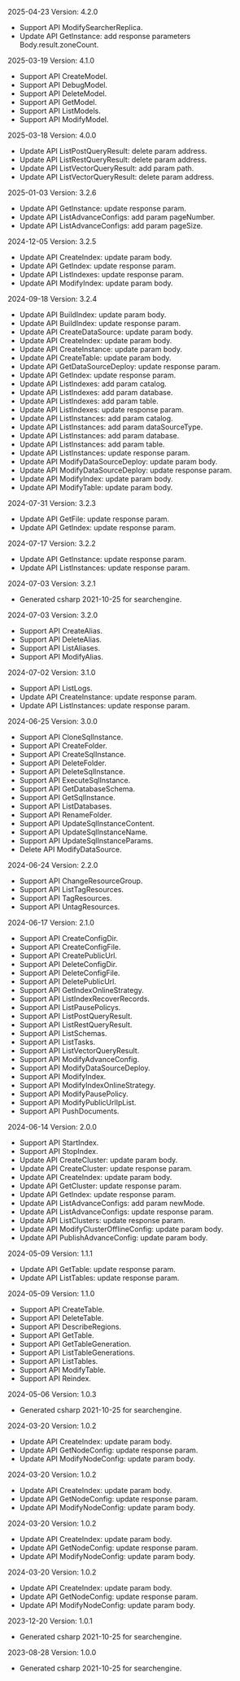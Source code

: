 2025-04-23 Version: 4.2.0
- Support API ModifySearcherReplica.
- Update API GetInstance: add response parameters Body.result.zoneCount.


2025-03-19 Version: 4.1.0
- Support API CreateModel.
- Support API DebugModel.
- Support API DeleteModel.
- Support API GetModel.
- Support API ListModels.
- Support API ModifyModel.


2025-03-18 Version: 4.0.0
- Update API ListPostQueryResult: delete param address.
- Update API ListRestQueryResult: delete param address.
- Update API ListVectorQueryResult: add param path.
- Update API ListVectorQueryResult: delete param address.


2025-01-03 Version: 3.2.6
- Update API GetInstance: update response param.
- Update API ListAdvanceConfigs: add param pageNumber.
- Update API ListAdvanceConfigs: add param pageSize.


2024-12-05 Version: 3.2.5
- Update API CreateIndex: update param body.
- Update API GetIndex: update response param.
- Update API ListIndexes: update response param.
- Update API ModifyIndex: update param body.


2024-09-18 Version: 3.2.4
- Update API BuildIndex: update param body.
- Update API BuildIndex: update response param.
- Update API CreateDataSource: update param body.
- Update API CreateIndex: update param body.
- Update API CreateInstance: update param body.
- Update API CreateTable: update param body.
- Update API GetDataSourceDeploy: update response param.
- Update API GetIndex: update response param.
- Update API ListIndexes: add param catalog.
- Update API ListIndexes: add param database.
- Update API ListIndexes: add param table.
- Update API ListIndexes: update response param.
- Update API ListInstances: add param catalog.
- Update API ListInstances: add param dataSourceType.
- Update API ListInstances: add param database.
- Update API ListInstances: add param table.
- Update API ListInstances: update response param.
- Update API ModifyDataSourceDeploy: update param body.
- Update API ModifyDataSourceDeploy: update response param.
- Update API ModifyIndex: update param body.
- Update API ModifyTable: update param body.


2024-07-31 Version: 3.2.3
- Update API GetFile: update response param.
- Update API GetIndex: update response param.


2024-07-17 Version: 3.2.2
- Update API GetInstance: update response param.
- Update API ListInstances: update response param.


2024-07-03 Version: 3.2.1
- Generated csharp 2021-10-25 for searchengine.

2024-07-03 Version: 3.2.0
- Support API CreateAlias.
- Support API DeleteAlias.
- Support API ListAliases.
- Support API ModifyAlias.


2024-07-02 Version: 3.1.0
- Support API ListLogs.
- Update API CreateInstance: update response param.
- Update API ListInstances: update response param.


2024-06-25 Version: 3.0.0
- Support API CloneSqlInstance.
- Support API CreateFolder.
- Support API CreateSqlInstance.
- Support API DeleteFolder.
- Support API DeleteSqlInstance.
- Support API ExecuteSqlInstance.
- Support API GetDatabaseSchema.
- Support API GetSqlInstance.
- Support API ListDatabases.
- Support API RenameFolder.
- Support API UpdateSqlInstanceContent.
- Support API UpdateSqlInstanceName.
- Support API UpdateSqlInstanceParams.
- Delete API ModifyDataSource.


2024-06-24 Version: 2.2.0
- Support API ChangeResourceGroup.
- Support API ListTagResources.
- Support API TagResources.
- Support API UntagResources.


2024-06-17 Version: 2.1.0
- Support API CreateConfigDir.
- Support API CreateConfigFile.
- Support API CreatePublicUrl.
- Support API DeleteConfigDir.
- Support API DeleteConfigFile.
- Support API DeletePublicUrl.
- Support API GetIndexOnlineStrategy.
- Support API ListIndexRecoverRecords.
- Support API ListPausePolicys.
- Support API ListPostQueryResult.
- Support API ListRestQueryResult.
- Support API ListSchemas.
- Support API ListTasks.
- Support API ListVectorQueryResult.
- Support API ModifyAdvanceConfig.
- Support API ModifyDataSourceDeploy.
- Support API ModifyIndex.
- Support API ModifyIndexOnlineStrategy.
- Support API ModifyPausePolicy.
- Support API ModifyPublicUrlIpList.
- Support API PushDocuments.


2024-06-14 Version: 2.0.0
- Support API StartIndex.
- Support API StopIndex.
- Update API CreateCluster: update param body.
- Update API CreateCluster: update response param.
- Update API CreateIndex: update param body.
- Update API GetCluster: update response param.
- Update API GetIndex: update response param.
- Update API ListAdvanceConfigs: add param newMode.
- Update API ListAdvanceConfigs: update response param.
- Update API ListClusters: update response param.
- Update API ModifyClusterOfflineConfig: update param body.
- Update API PublishAdvanceConfig: update param body.


2024-05-09 Version: 1.1.1
- Update API GetTable: update response param.
- Update API ListTables: update response param.


2024-05-09 Version: 1.1.0
- Support API CreateTable.
- Support API DeleteTable.
- Support API DescribeRegions.
- Support API GetTable.
- Support API GetTableGeneration.
- Support API ListTableGenerations.
- Support API ListTables.
- Support API ModifyTable.
- Support API Reindex.


2024-05-06 Version: 1.0.3
- Generated csharp 2021-10-25 for searchengine.

2024-03-20 Version: 1.0.2
- Update API CreateIndex: update param body.
- Update API GetNodeConfig: update response param.
- Update API ModifyNodeConfig: update param body.


2024-03-20 Version: 1.0.2
- Update API CreateIndex: update param body.
- Update API GetNodeConfig: update response param.
- Update API ModifyNodeConfig: update param body.


2024-03-20 Version: 1.0.2
- Update API CreateIndex: update param body.
- Update API GetNodeConfig: update response param.
- Update API ModifyNodeConfig: update param body.


2024-03-20 Version: 1.0.2
- Update API CreateIndex: update param body.
- Update API GetNodeConfig: update response param.
- Update API ModifyNodeConfig: update param body.


2023-12-20 Version: 1.0.1
- Generated csharp 2021-10-25 for searchengine.

2023-08-28 Version: 1.0.0
- Generated csharp 2021-10-25 for searchengine.

